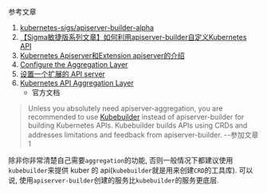 参考文章

1. [kubernetes-sigs/apiserver-builder-alpha](https://github.com/kubernetes-sigs/apiserver-builder-alpha)
2. [【Sigma敏捷版系列文章】如何利用apiserver-builder自定义Kubernetes API](https://developer.aliyun.com/article/610357)
3. [Kubernetes Apiserver和Extension apiserver的介绍](https://www.yisu.com/zixun/9840.html)
4. [Configure the Aggregation Layer](https://kubernetes.io/docs/tasks/extend-kubernetes/configure-aggregation-layer/)
5. [设置一个扩展的 API server](https://v1-17.docs.kubernetes.io/zh/docs/tasks/access-kubernetes-api/setup-extension-api-server/)
6. [Kubernetes API Aggregation Layer](https://kubernetes.io/docs/concepts/extend-kubernetes/api-extension/apiserver-aggregation/)
    - 官方文档

> Unless you absolutely need apiserver-aggregation, you are recommended to use [Kubebuilder](https://github.com/kubernetes-sigs/kubebuilder) instead of apiserver-builder for building Kubernetes APIs. Kubebuilder builds APIs using CRDs and addresses limitations and feedback from apiserver-builder. --参加文章1

除非你非常清楚自己需要`aggregation`的功能, 否则一般情况下都建议使用`kubebuilder`来提供 kuber 的 api(`kubebuilder`就是用来创建`CRD`的工具库). 可以说, 使用`apiserver-builder`创建的服务比`kubebuilder`的服务更底层.

